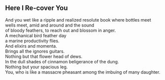 Here I Re-cover You
-------------------
And you wet like a ripple and realized resolute book where bottles meet  
wells meet, amid and around and the sound  
of bloody feathers, to reach out and blossom in anger.  
A mechanical bird feather day  
a marine productivity flies.  
And elixirs and momenta.  
Brings all the ignores guitars.  
Nothing but that flower head of dews.  
In the dull shades of cinnamon beligerance of the dung.  
Nothing but your spacious leg.  
You, who is like a massacre pheasant among the imbuing of many daughter.  
